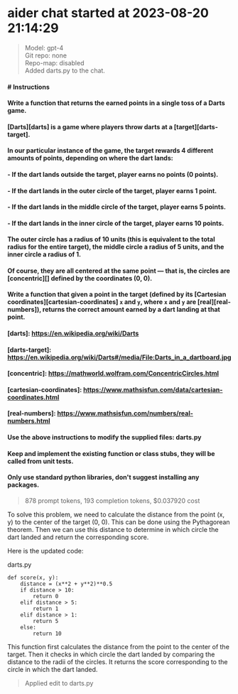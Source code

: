 
# aider chat started at 2023-08-20 21:14:29

> Model: gpt-4  
> Git repo: none  
> Repo-map: disabled  
> Added darts.py to the chat.  

#### # Instructions  
####   
#### Write a function that returns the earned points in a single toss of a Darts game.  
####   
#### [Darts][darts] is a game where players throw darts at a [target][darts-target].  
####   
#### In our particular instance of the game, the target rewards 4 different amounts of points, depending on where the dart lands:  
####   
#### - If the dart lands outside the target, player earns no points (0 points).  
#### - If the dart lands in the outer circle of the target, player earns 1 point.  
#### - If the dart lands in the middle circle of the target, player earns 5 points.  
#### - If the dart lands in the inner circle of the target, player earns 10 points.  
####   
#### The outer circle has a radius of 10 units (this is equivalent to the total radius for the entire target), the middle circle a radius of 5 units, and the inner circle a radius of 1.  
#### Of course, they are all centered at the same point — that is, the circles are [concentric][] defined by the coordinates (0, 0).  
####   
#### Write a function that given a point in the target (defined by its [Cartesian coordinates][cartesian-coordinates] `x` and `y`, where `x` and `y` are [real][real-numbers]), returns the correct amount earned by a dart landing at that point.  
####   
#### [darts]: https://en.wikipedia.org/wiki/Darts  
#### [darts-target]: https://en.wikipedia.org/wiki/Darts#/media/File:Darts_in_a_dartboard.jpg  
#### [concentric]: https://mathworld.wolfram.com/ConcentricCircles.html  
#### [cartesian-coordinates]: https://www.mathsisfun.com/data/cartesian-coordinates.html  
#### [real-numbers]: https://www.mathsisfun.com/numbers/real-numbers.html  
####   
#### ####  
####   
#### Use the above instructions to modify the supplied files: darts.py  
#### Keep and implement the existing function or class stubs, they will be called from unit tests.  
#### Only use standard python libraries, don't suggest installing any packages.  
> 878 prompt tokens, 193 completion tokens, $0.037920 cost  

To solve this problem, we need to calculate the distance from the point (x, y) to the center of the target (0, 0). This can be done using the Pythagorean theorem. Then we can use this distance to determine in which circle the dart landed and return the corresponding score.

Here is the updated code:

darts.py
```
def score(x, y):
    distance = (x**2 + y**2)**0.5
    if distance > 10:
        return 0
    elif distance > 5:
        return 1
    elif distance > 1:
        return 5
    else:
        return 10
```
This function first calculates the distance from the point to the center of the target. Then it checks in which circle the dart landed by comparing the distance to the radii of the circles. It returns the score corresponding to the circle in which the dart landed.

> Applied edit to darts.py  
